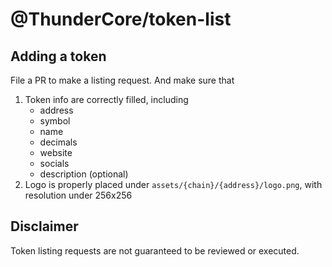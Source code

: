 # @ThunderCore/token-list

## Adding a token
File a PR to make a listing request. And make sure that

1. Token info are correctly filled, including
    - address
    - symbol
    - name
    - decimals
    - website
    - socials
    - description (optional)
1. Logo is properly placed under `assets/{chain}/{address}/logo.png`, with resolution under 256x256

## Disclaimer
Token listing requests are not guaranteed to be reviewed or executed.
